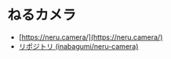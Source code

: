 # ねるカメラ

- [https://neru.camera/](https://neru.camera/)
- [リポジトリ (inabagumi/neru-camera)](https://github.com/inabagumi/neru-camera)
